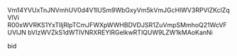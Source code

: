 Vm14YVUxTnJNVmhUV0d4V1lUSm9WbGxyVm5kVmJGcHlWV3RPVlZKclZqVlVi
R00xWVRKS1YxTlljRlpTCmJFWXpWWHBDVDJSR1ZuVmpSMmhoQ21WcVFUVlJN
bVIzWVZkS1dWTlVNRXREYlRGelkwRTlQUW9LZW1kMAoKanNi

bid